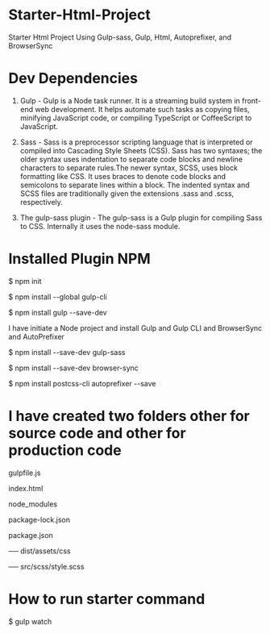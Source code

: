 # Starter-Html-Project
Starter Html Project Using Gulp-sass, Gulp, Html, Autoprefixer, and BrowserSync

# Dev Dependencies
1. Gulp - Gulp is a Node task runner. It is a streaming build system in front-end web development. It helps automate such tasks as copying files, minifying JavaScript code, or compiling TypeScript or CoffeeScript to JavaScript.

2. Sass - Sass is a preprocessor scripting language that is interpreted or compiled into Cascading Style Sheets (CSS). Sass has two syntaxes; the older syntax uses indentation to separate code blocks and newline characters to separate rules.The newer syntax, SCSS, uses block formatting like CSS. It uses braces to denote code blocks and semicolons to separate lines within a block. The indented syntax and SCSS files are traditionally given the extensions .sass and .scss, respectively.

3. The gulp-sass plugin - The gulp-sass is a Gulp plugin for compiling Sass to CSS. Internally it uses the node-sass module.

# Installed Plugin NPM
$ npm init

$ npm install --global gulp-cli

$ npm install gulp --save-dev

I have initiate a Node project and install Gulp and Gulp CLI and BrowserSync and AutoPrefixer

$ npm install --save-dev gulp-sass

$ npm install --save-dev browser-sync

$ npm install postcss-cli autoprefixer --save

# I have created two folders other for source code and other for production code

gulpfile.js

index.html

node_modules

package-lock.json

package.json

── dist/assets/css

── src/scss/style.scss

# How to run starter command

$ gulp watch
